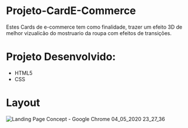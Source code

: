  # Projeto-CardE-Commerce

Estes Cards de e-commerce tem como finalidade, trazer um efeito 3D de melhor vizualicão do mostruario da roupa com efeitos de transições.  

# Projeto Desenvolvido:

* HTML5
* CSS

# Layout

![Landing Page Concept - Google Chrome 04_05_2020 23_27_36](https://github.com/douglasxavier9/Projeto-CardE-Commerce/issues/1#issue-665649960)

